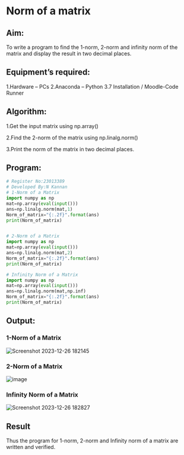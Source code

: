 # Norm of a matrix
## Aim:
To write a program to find the 1-norm, 2-norm and infinity norm of the matrix and display the result in two decimal places.

## Equipment’s required:
1.Hardware – PCs
2.Anaconda – Python 3.7 Installation / Moodle-Code Runner

## Algorithm:
1.Get the input matrix using np.array()  

2.Find the 2-norm of the matrix using np.linalg.norm()

3.Print the norm of the matrix in two decimal places.
      
## Program:

```Python
# Register No:23013389
# Developed By:N Kannan
# 1-Norm of a Matrix
import numpy as np
mat=np.array(eval(input()))
ans=np.linalg.norm(mat,1)
Norm_of_matrix="{:.2f}".format(ans)
print(Norm_of_matrix)


# 2-Norm of a Matrix
import numpy as np
mat=np.array(eval(input()))
ans=np.linalg.norm(mat,2)
Norm_of_matrix="{:.2f}".format(ans)
print(Norm_of_matrix)

# Infinity Norm of a Matrix
import numpy as np
mat=np.array(eval(input()))
ans=np.linalg.norm(mat,np.inf)
Norm_of_matrix="{:.2f}".format(ans)
print(Norm_of_matrix)
```

## Output:

### 1-Norm of a Matrix
![Screenshot 2023-12-26 182145](https://github.com/kannan-nagaraju/Norm-of-a-matrix/assets/145742755/2ed1682f-57eb-4f50-94f7-89c80829705a)
### 2-Norm of a Matrix
![image](https://github.com/kannan-nagaraju/Norm-of-a-matrix/assets/145742755/415902b4-0a70-4a45-8afb-e5109f70ebba)
### Infinity Norm of a Matrix
![Screenshot 2023-12-26 182827](https://github.com/kannan-nagaraju/Norm-of-a-matrix/assets/145742755/e6af6586-4906-4195-b537-78acf527eb76)

## Result
Thus the program for 1-norm, 2-norm and Infinity norm of a matrix are written and verified.
